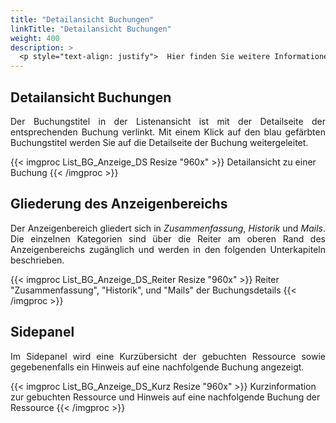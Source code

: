 ```yaml
---
title: "Detailansicht Buchungen"
linkTitle: "Detailansicht Buchungen"
weight: 400
description: >
  <p style="text-align: justify">  Hier finden Sie weitere Informationen zur Detailansicht einer Buchung. Diese öffnen Sie, indem Sie auf den Buchungstitel in der Listenansicht klicken. </p>
---
```

## Detailansicht Buchungen

<p style="text-align: justify"> Der Buchungstitel in der Listenansicht ist mit der Detailseite der entsprechenden Buchung verlinkt. Mit einem Klick auf den blau gefärbten Buchungstitel werden Sie auf die Detailseite der Buchung weitergeleitet. </p>

{{< imgproc List_BG_Anzeige_DS Resize "960x" >}}
Detailansicht zu einer Buchung 
{{< /imgproc >}}

## Gliederung des Anzeigenbereichs

<p style="text-align: justify">
Der Anzeigenbereich gliedert sich in <i>Zusammenfassung</i>, <i>Historik</i> und <i>Mails</i>. Die einzelnen Kategorien sind über die Reiter am oberen Rand des Anzeigenbereichs zugänglich und werden in den folgenden Unterkapiteln beschrieben. </p>

{{< imgproc List_BG_Anzeige_DS_Reiter Resize "960x" >}}
Reiter "Zusammenfassung", "Historik", und "Mails" der Buchungsdetails 
{{< /imgproc >}}

## Sidepanel

<p style="text-align: justify">
Im Sidepanel wird eine Kurzübersicht der gebuchten Ressource sowie gegebenenfalls ein Hinweis auf eine nachfolgende Buchung angezeigt. </p>

{{< imgproc List_BG_Anzeige_DS_Kurz Resize "960x" >}}
Kurzinformation zur gebuchten Ressource und Hinweis auf eine nachfolgende Buchung der Ressource 
{{< /imgproc >}}